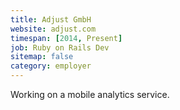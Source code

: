 ```yaml
---
title: Adjust GmbH
website: adjust.com
timespan: [2014, Present]
job: Ruby on Rails Dev
sitemap: false
category: employer
---
```


Working on a mobile analytics service.
